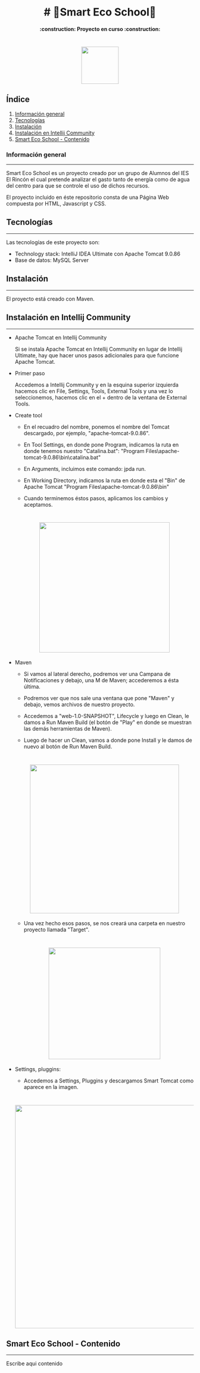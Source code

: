 <h1 align="center"># 🌱Smart Eco School🌱</h1>
<h4 align="center">:construction: Proyecto en curso :construction:</h4>

<h1 align="center"><img src="![isologo](https://github.com/JordanAlemanSantan-IESElrincon/ProyectoKiosco_Smartecoschool/assets/56256350/c5ae028c-34d4-4131-806b-99b8280ac45c)
" width="100"></h1>

## Índice
1. [Información general](#info-general)
2. [Tecnologías](#tecnologias)
3. [Instalación](#instalacion)
4. [Instalación en Intellij Community](#instalacion-intellij-community)
5. [Smart Eco School - Contenido](#smart-eco-school-contenido)

### Información general
***
<p>Smart Eco School es un proyecto creado por un grupo de Alumnos del IES El Rincón el cual pretende analizar
el gasto tanto de energía como de agua del centro para que se controle el uso de dichos recursos.</p>

<p>El proyecto incluido en éste repositorio consta de una Página Web compuesta por HTML, Javascript y CSS.</p>

## Tecnologías
***
Las tecnologías de este proyecto son:
* Technology stack: IntelliJ IDEA Ultimate con Apache Tomcat 9.0.86
* Base de datos: MySQL Server

## Instalación
***
<p>El proyecto está creado con Maven.</p>

## Instalación en Intellij Community
***
* Apache Tomcat en Intellij Community
  <p>Si se instala Apache Tomcat en Intellij Community en lugar de Intellij Ultimate, hay que hacer unos pasos adicionales para que funcione Apache Tomcat.</p>

* Primer paso
  <p>Accedemos a Intellij Community y en la esquina superior izquierda hacemos clic en File, Settings, Tools, External Tools y una vez lo seleccionemos, hacemos clic en el + dentro de la ventana de External Tools.</p>

* Create tool
  - <p>En el recuadro del nombre, ponemos el nombre del Tomcat descargado, por ejemplo, "apache-tomcat-9.0.86".</p>

  - <p>En Tool Settings, en donde pone Program, indicamos la ruta en donde tenemos nuestro "Catalina.bat": "Program Files\apache-tomcat-9.0.86\bin\catalina.bat"</p>

  - <p>En Arguments, incluimos este comando: jpda run.</p>

  - <p>En Working Directory, indicamos la ruta en donde esta el "Bin" de Apache Tomcat "Program Files\apache-tomcat-9.0.86\bin"</p>

  - <p>Cuando terminemos éstos pasos, aplicamos los cambios y aceptamos.</p>

  <h1 align="center"><img src="https://github.com/JordanAlemanSantan-IESElrincon/ProyectoKiosco_Smartecoschool/assets/56256350/8fcf5280-bd96-45bd-8c49-610584cbf40e" width="350"></h1>

* Maven
  - <p>Si vamos al lateral derecho, podremos ver una Campana de Notificaciones y debajo, una M de Maven; accederemos a ésta última.</p>

  - <p>Podremos ver que nos sale una ventana que pone "Maven" y debajo, vemos archivos de nuestro proyecto.</p>

  - <p>Accedemos a "web-1.0-SNAPSHOT", Lifecycle y luego en Clean, le damos a Run Maven Build (el botón de "Play" en donde se muestran las demás herramientas de Maven).</p>

  - <p>Luego de hacer un Clean, vamos a donde pone Install y le damos de nuevo al botón de Run Maven Build.</p>

  <h1 align="center"><img src="https://github.com/JordanAlemanSantan-IESElrincon/ProyectoKiosco_Smartecoschool/assets/56256350/8279e192-4ca8-4042-bf40-ec28b3d8f155" width="400"></h1>

  - <p>Una vez hecho esos pasos, se nos creará una carpeta en nuestro proyecto llamada "Target".</p>

  <h1 align="center"><img src="https://github.com/JordanAlemanSantan-IESElrincon/ProyectoKiosco_Smartecoschool/assets/56256350/ddbd24c3-9041-4ea9-bde7-616256c2fea2" width="300"></h1>
  
* Settings, pluggins:
  - <p>Accedemos a Settings, Pluggins y descargamos Smart Tomcat como aparece en la imagen.</p>
  
  <h1 align="center"><img src="https://github.com/JordanAlemanSantan-IESElrincon/ProyectoKiosco_Smartecoschool/assets/56256350/5334b7d4-01fa-44e7-ab7c-8db9d0036281" width="600"></h1>

## Smart Eco School - Contenido
***
<p>Escribe aqui contenido</p>
